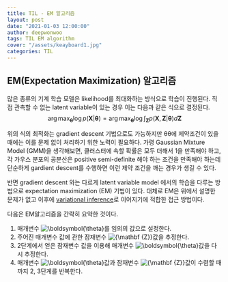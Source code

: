 ```yaml
---
title: TIL - EM 알고리즘
layout: post
date: "2021-01-03 12:00:00"
author: deepwonwoo
tags: TIL EM algorithm
cover: "/assets/keayboard1.jpg"
categories: TIL
---
```




## EM(Expectation Maximization) 알고리즘

많은 종류의 기계 학습 모델은 likelihood를 최대화하는 방식으로 학습이 진행된다. 직접 관측할 수 없는 latent variable이 있는 경우 이는 다음과 같은 식으로 결정된다.
$$
\arg\max_{\mathbf{\theta}} \log p(\mathbf{X}|\mathbf{\theta}) = \arg\max_{\mathbf{\theta}} \log \int_{\mathbf{Z}} p(\mathbf{X}, \mathbf{Z}|\mathbf{\theta}) d\mathbf{Z}
$$


위의 식의 최적화는 gradient descent 기법으로도 가능하지만 θθ에 제약조건이 있을 때에는 이를 문제 없이 처리하기 위한 노력이 필요하다. 가령 Gaussian Mixture Model (GMM)을 생각해보면, 클러스터에 속할 확률은 모두 더해서 1을 만족해야 하고, 각 가우스 분포의 공분산은 positive semi-definite 해야 하는 조건을 만족해야 하는데 단순하게 gardient descent를 수행하면 이런 제약 조건을 깨는 경우가 생길 수 있다.

반면 gradient descent 와는 다르게 latent variable model 에서의 학습을 다루는 방법으로 expectation maximization (EM) 기법이 있다. 대체로 EM은 위에서 설명한 문제가 없고 이후에 [variational inference](https://shurain.net/personal-perspective/variational-inference)로 이어지기에 적합한 접근 방법이다.



다음은 EM알고리즘을 간략히 요약한 것이다.

1. 매개변수 ![\boldsymbol{\theta}](https://wikimedia.org/api/rest_v1/media/math/render/svg/33b025a6bf54ec02e65c871dc3e5897c921419cf)를 임의의 값으로 설정한다.
2. 주어진 매개변수 값에 관한 잠재변수 ![{\mathbf  {Z}}](https://wikimedia.org/api/rest_v1/media/math/render/svg/b776aaf12c2da4b78ca777cb8295c2000bfd51f5)값을 추정한다.
3. 2단계에서 얻은 잠재변수 값을 이용해 매개변수 ![\boldsymbol{\theta}](https://wikimedia.org/api/rest_v1/media/math/render/svg/33b025a6bf54ec02e65c871dc3e5897c921419cf)값을 다시 추정한다.
4. 매개변수 ![\boldsymbol{\theta}](https://wikimedia.org/api/rest_v1/media/math/render/svg/33b025a6bf54ec02e65c871dc3e5897c921419cf)값과 잠재변수 ![{\mathbf  {Z}}](https://wikimedia.org/api/rest_v1/media/math/render/svg/b776aaf12c2da4b78ca777cb8295c2000bfd51f5)값이 수렴할 때까지 2, 3단계를 반복한다.

